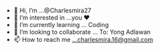 - 👋 Hi, I’m ...@Charlesmira27
- 👀 I’m interested in ...you ❤️
- 🌱 I’m currently learning ... Coding
- 💞️ I’m looking to collaborate ... To: Yong Adlawan
- 📫 How to reach me ...charlesmira.16@gmail.com

<!---
Charlesmira27/Charlesmira27 is a ✨ special ✨ repository because its `README.md` (this file) appears on your GitHub profile.
You can click the Preview link to take a look at your changes.
--->
